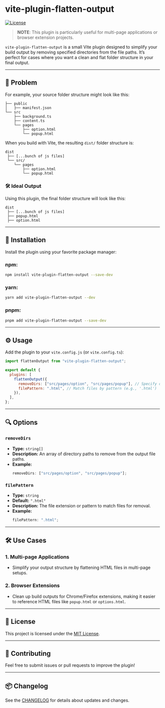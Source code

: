 # vite-plugin-flatten-output

[![License](https://img.shields.io/badge/license-MIT-blue.svg)](LICENSE)

> **NOTE**: This plugin is particularly useful for multi-page applications or browser extension projects.

`vite-plugin-flatten-output` is a small Vite plugin designed to simplify your build output by removing specified directories from the file paths. It’s perfect for cases where you want a clean and flat folder structure in your final output.

---

## 🔧 **Problem**

For example, your source folder structure might look like this:

```
├── public
│   ├── manifest.json
└── src
    ├── background.ts
    ├── content.ts
    └── pages
        ├── option.html
        └── popup.html
```

When you build with Vite, the resulting `dist/` folder structure is:

```
dist
 ├── [...bunch of js files]
 └── src/
    └── pages
        ├── option.html
        └── popup.html
```

### 🛠️ Ideal Output

Using this plugin, the final folder structure will look like this:

```
dist
 ├── [...bunch of js files]
 ├── popup.html
 ├── option.html
```

---

## 🚀 **Installation**

Install the plugin using your favorite package manager:

### npm:

```bash
npm install vite-plugin-flatten-output --save-dev
```

### yarn:

```bash
yarn add vite-plugin-flatten-output --dev
```

### pnpm:

```bash
pnpm add vite-plugin-flatten-output --save-dev
```

---

## ⚙️ **Usage**

Add the plugin to your `vite.config.js` (or `vite.config.ts`):

```javascript
import flattenOutput from "vite-plugin-flatten-output";

export default {
  plugins: [
    flattenOutput({
      removeDirs: ["src/pages/option", "src/pages/popup"], // Specify directories to remove
      filePattern: ".html", // Match files by pattern (e.g., '.html')
    }),
  ],
};
```

---

## 🔍 **Options**

### `removeDirs`

- **Type:** `string[]`
- **Description:** An array of directory paths to remove from the output file paths.
- **Example:**
  ```javascript
  removeDirs: ["src/pages/option", "src/pages/popup"];
  ```

### `filePattern`

- **Type:** `string`
- **Default:** `".html"`
- **Description:** The file extension or pattern to match files for removal.
- **Example:**
  ```javascript
  filePattern: ".html";
  ```

---

## 🛠️ **Use Cases**

### 1. **Multi-page Applications**

- Simplify your output structure by flattening HTML files in multi-page setups.

### 2. **Browser Extensions**

- Clean up build outputs for Chrome/Firefox extensions, making it easier to reference HTML files like `popup.html` or `options.html`.

---

## 📄 **License**

This project is licensed under the [MIT License](LICENSE).

---

## 📝 **Contributing**

Feel free to submit issues or pull requests to improve the plugin!

---

## 📦 **Changelog**

See the [CHANGELOG](CHANGELOG.md) for details about updates and changes.
